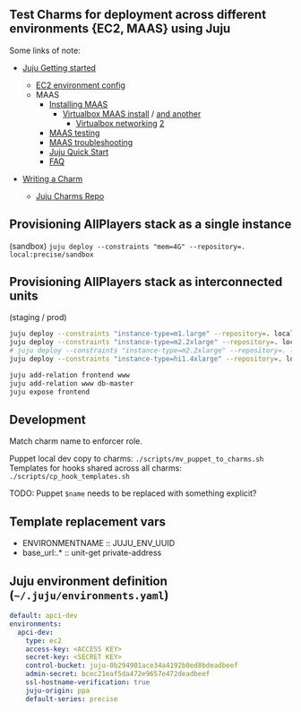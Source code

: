 ## Test Charms for deployment across different environments {EC2, MAAS} using Juju

Some links of note:

*  [Juju Getting started](https://juju.ubuntu.com/docs/getting-started.html)
   *  [EC2 environment config](https://juju.ubuntu.com/docs/getting-started.html)
   *  MAAS
      *  [Installing MAAS](http://maas.ubuntu.com/docs/quantal/install.html)
         *  [Virtualbox MAAS install](http://marcoceppi.com/2012/05/juju-maas-virtualbox/) / [and another](http://csfreebird.blogspot.com/2012/08/setup-ubuntu-cloud-in.html)
            *  [Virtualbox networking](http://www.virtualbox.org/manual/ch06.html) [2](https://blogs.oracle.com/fatbloke/entry/networking_in_virtualbox1)
      *  [MAAS testing](https://wiki.edubuntu.org/SecurityTeam/TestingMAAS)
      *  [MAAS troubleshooting](http://maas.ubuntu.com/docs/troubleshooting.html)
      *  [Juju Quick Start](http://people.canonical.com/~gavin/docs/lp:maas/juju-quick-start.html)
      *  [FAQ](https://answers.launchpad.net/maas/+faqs)

*  [Writing a Charm]( https://juju.ubuntu.com/docs/write-charm.html)
   *  [Juju Charms Repo](https://code.launchpad.net/charms/+branches?field.lifecycle=MATURE&field.lifecycle-empty-marker=1&field.sort_by=most+recently+changed+first&field.sort_by-empty-marker=1)


## Provisioning AllPlayers stack as a single instance

(sandbox)
`juju deploy --constraints "mem=4G" --repository=. local:precise/sandbox`


## Provisioning AllPlayers stack as interconnected units

(staging / prod)

```sh
juju deploy --constraints "instance-type=m1.large" --repository=. local:precise/frontend
juju deploy --constraints "instance-type=m2.2xlarge" --repository=. local:precise/www
# juju deploy --constraints "instance-type=m2.2xlarge" --repository=. local:precise/www
juju deploy --constraints "instance-type=hi1.4xlarge" --repository=. local:precise/db-master

juju add-relation frontend www
juju add-relation www db-master
juju expose frontend
```


## Development

Match charm name to enforcer role.

Puppet local dev copy to charms: `./scripts/mv_puppet_to_charms.sh`
Templates for hooks shared across all charms: `./scripts/cp_hook_templates.sh`

TODO: Puppet `$name` needs to be replaced with something explicit?

## Template replacement vars

*  ENVIRONMENTNAME :: JUJU_ENV_UUID
*  base_url:.* :: unit-get private-address

## Juju environment definition (`~/.juju/environments.yaml`)

```yaml
default: apci-dev
environments:
  apci-dev:
    type: ec2
    access-key: <ACCESS KEY>
    secret-key: <SECRET KEY>
    control-bucket: juju-0b294901ace34a4192b0ed8bdeadbeef
    admin-secret: bcec21eaf5da472e9657e472deadbeef
    ssl-hostname-verification: true
    juju-origin: ppa
    default-series: precise
```

